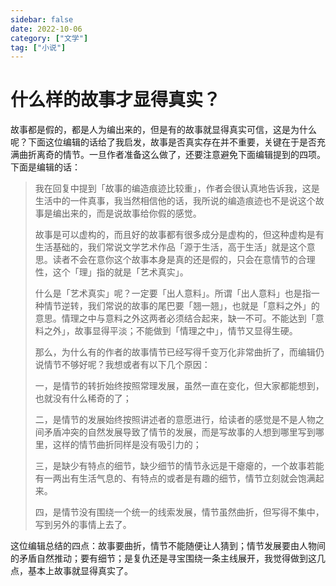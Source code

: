 ```yaml
---
sidebar: false
date: 2022-10-06
category: ["文学"] 
tag: ["小说"]
---
```


# 什么样的故事才显得真实？

故事都是假的，都是人为编出来的，但是有的故事就显得真实可信，这是为什么呢？下面这位编辑的话给了我启发，故事是否真实存在并不重要，关键在于是否充满曲折离奇的情节。一旦作者准备这么做了，还要注意避免下面编辑提到的四项。
​
下面是编辑的话：​

> 我在回复中提到「故事的编造痕迹比较重」，作者会很认真地告诉我，这是生活中的一件真事，我当然相信他的话，我所说的编造痕迹也不是说这个故事是编出来的，而是说故事给你假的感觉。
>
> 故事是可以虚构的，而且好的故事都有很多成分是虚构的，但这种虚构是有生活基础的，我们常说文学艺术作品「源于生活，高于生活」就是这个意思。读者不会在意你这个故事本身是真的还是假的，只会在意情节的合理性，这个「理」指的就是「艺术真实」。
>
> 什么是「艺术真实」呢？一定要「出人意料」。所谓「出人意料」也是指一种情节逆转，我们常说的故事的尾巴要「翘一翘」，也就是「意料之外」的意思。情理之中与意料之外这两者必须结合起来，缺一不可。不能达到「意料之外」，故事显得平淡；不能做到「情理之中」，情节又显得生硬。
>
> 那么，为什么有的作者的故事情节已经写得千变万化非常曲折了，而编辑仍说情节不够好呢？我想或者有以下几个原因：
>
> 一，是情节的转折始终按照常理发展，虽然一直在变化，但大家都能想到，也就没有什么稀奇的了；
>
> 二，是情节的发展始终按照讲述者的意愿进行，给读者的感觉是不是人物之间矛盾冲突的自然发展导致了情节的发展，而是写故事的人想到哪里写到哪里，这样的情节曲折同样是没有吸引力的；
>
> 三，是缺少有特点的细节，缺少细节的情节永远是干瘪瘪的，一个故事若能有一两出有生活气息的、有特点的或者是有趣的细节，情节立刻就会饱满起来。
>
> 四，是情节没有围绕一个统一的线索发展，情节虽然曲折，但写得不集中，写到另外的事情上去了。

这位编辑总结的四点：故事要曲折，情节不能随便让人猜到；情节发展要由人物间的矛盾自然推动；要有细节；是复仇还是寻宝围绕一条主线展开，我觉得做到这几点，基本上故事就显得真实了。
